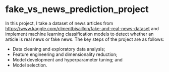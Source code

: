 # fake_vs_news_prediction_project

In this project, I take a dataset of news articles from https://www.kaggle.com/clmentbisaillon/fake-and-real-news-dataset and implement machine learning classification models to detect whether an article is real news or fake news. The key steps of the project are as follows:

 - Data cleaning and exploratory data analysis;
 - Feature engineering and dimensionality reduction;
 - Model development and hyperparameter tuning; and
 - Model selection.
